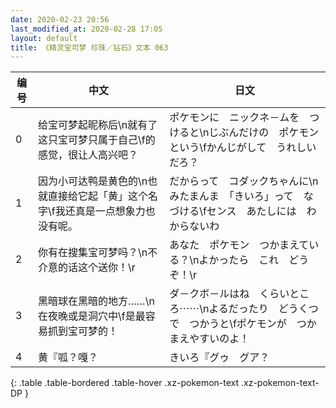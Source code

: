 ```yaml
---
date: 2020-02-23 20:56
last_modified_at: 2020-02-28 17:05
layout: default
title: 《精灵宝可梦 珍珠／钻石》文本 063
---
```

| 编号 | 中文 | 日文 |
| ---- | ---- | ---- |
| 0 | 给宝可梦起昵称后\n就有了这只宝可梦只属于自己\f的感觉，很让人高兴吧？ | ポケモンに　ニックネ－ムを　つけると\nじぶんだけの　ポケモンという\fかんじがして　うれしい　だろ？ |
| 1 | 因为小可达鸭是黄色的\n也就直接给它起「黄」这个名字\f我还真是一点想象力也没有呢。 | だからって　コダックちゃんに\nみたまんま　「きいろ」って　なづける\fセンス　あたしには　わからないわ |
| 2 | 你有在搜集宝可梦吗？\n不介意的话这个送你！\r | あなた　ポケモン　つかまえている？\nよかったら　これ　どうぞ！\r |
| 3 | 黑暗球在黑暗的地方……\n在夜晚或是洞穴中\f是最容易抓到宝可梦的！ | ダ－クボ－ルはね　くらいところ⋯⋯\nよるだったり　どうくつで　つかうと\fポケモンが　つかまえやすいのよ！ |
| 4 | 黄『呱？嘎？ | きいろ『グゥ　グア？ |
{: .table .table-bordered .table-hover .xz-pokemon-text .xz-pokemon-text-DP }